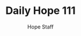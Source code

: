 ---
image: /assets/img/daily-hope-default-artwork.png
title: Daily Hope 111
number: 111
categories:
  - Daily Hope
author: Hope Staff
notes: Daily Hope 111
embed: >-
  <iframe style="border-radius:12px" src="https://open.spotify.com/embed/episode/4CWfUeVoJ7sYZWM3zlY7ji?utm_source=generator" width="100%" height="352" frameBorder="0" allowfullscreen="" allow="autoplay; clipboard-write; encrypted-media; fullscreen; picture-in-picture" loading="lazy"></iframe>
---